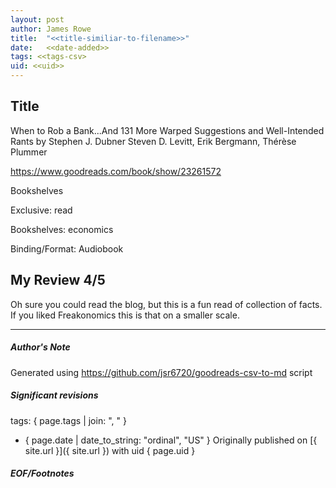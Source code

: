 ```yaml
---
layout: post
author: James Rowe
title:  "<<title-similiar-to-filename>>"
date:   <<date-added>>
tags: <<tags-csv>
uid: <<uid>>
---
```


<!-- highly dependent on how you personally use jekyll templates, and how you want this to show up -->

## Title

When to Rob a Bank...And 131 More Warped Suggestions and Well-Intended Rants by Stephen J. Dubner
Steven D. Levitt, Erik Bergmann, Thérèse Plummer 

https://www.goodreads.com/book/show/23261572

Bookshelves

Exclusive: read

Bookshelves: economics

Binding/Format: Audiobook

## My Review 4/5

Oh sure you could read the blog, but this is a fun read of collection of facts. If you liked Freakonomics this is that on a smaller scale.

---

##### Author's Note

Generated using https://github.com/jsr6720/goodreads-csv-to-md script

##### Significant revisions

tags: { page.tags | join: ", " } <!-- todo move this somewhere -->

- { page.date | date_to_string: "ordinal", "US" } Originally published on [{ site.url }]({ site.url }) with uid { page.uid }

##### EOF/Footnotes
